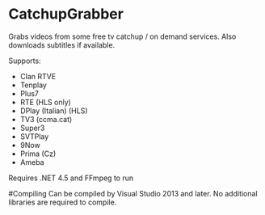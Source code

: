 # CatchupGrabber
Grabs videos from some free tv catchup / on demand services.
Also downloads subtitles if available.

Supports:
+ Clan RTVE
+ Tenplay
+ Plus7
+ RTE (HLS only)
+ DPlay (Italian) (HLS)
+ TV3 (ccma.cat)
+ Super3
+ SVTPlay
+ 9Now
+ Prima (Cz)
+ Ameba

Requires .NET 4.5 and FFmpeg to run

#Compiling
Can be compiled by Visual Studio 2013 and later. No additional libraries are required to compile.